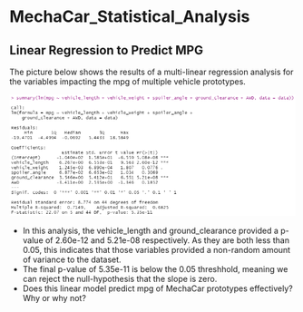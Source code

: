 # MechaCar_Statistical_Analysis

## Linear Regression to Predict MPG

The picture below shows the results of a multi-linear regression analysis for the variables impacting the mpg of multiple vehicle prototypes.

![Multiple-Linear Regression Result](https://raw.githubusercontent.com/jdwrhodes/MechaCar_Statistical_Analysis/main/resources/mpg_multilinear_regression.png 'Multiple-Linear Regression Result')

- In this analysis, the vehicle_length and ground_clearance provided a p-value of 2.60e-12 and 5.21e-08 respectively. As they are both less than 0.05, this indicates that those variables provided a non-random amount of variance to the dataset. 
- The final p-value of 5.35e-11 is below the 0.05 threshhold, meaning we can reject the null-hypothesis that the slope is zero.
- Does this linear model predict mpg of MechaCar prototypes effectively? Why or why not?
